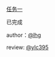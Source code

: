[任务一](http://ife.baidu.com/task/detail?taskId=1)

已完成

author：[@lhg](https://github.com/kkmikako)

review: [@ylc395](https://github.com/ylc395)


